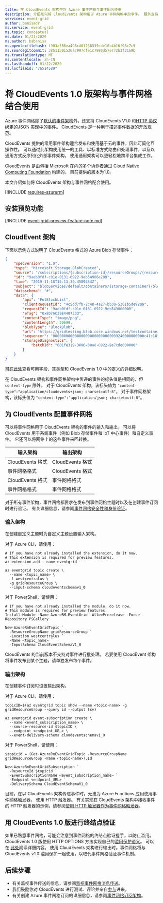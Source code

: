 ```yaml
---
title: 在 CloudEvents 架构中将 Azure 事件网格与事件配合使用
description: 介绍如何将 CloudEvents 架构用于 Azure 事件网格中的事件。 服务支持云事件的 JSON 实现中的事件。
services: event-grid
author: banisadr
ms.service: event-grid
ms.topic: conceptual
ms.date: 01/21/2020
ms.author: babanisa
ms.openlocfilehash: f903a358ea493cd01238339ede10b4b16f98c7c5
ms.sourcegitcommit: 38b11501526a7997cfe1c7980d57e772b1f3169b
ms.translationtype: MT
ms.contentlocale: zh-CN
ms.lasthandoff: 01/22/2020
ms.locfileid: "76514589"
---
```

# <a name="use-cloudevents-v10-schema-with-event-grid"></a>将 CloudEvents 1.0 版架构与事件网格结合使用

Azure 事件网格除了[默认的事件架构](event-schema.md)外，还支持 CloudEvents V1.0 和[HTTP 协议绑定](https://github.com/cloudevents/spec/blob/v1.0/http-protocol-binding.md)的[JSON 实现](https://github.com/cloudevents/spec/blob/v1.0/json-format.md)中的事件。 [CloudEvents](https://cloudevents.io/) 是一种用于描述事件数据的[开放规范](https://github.com/cloudevents/spec/blob/v1.0/spec.md)。

CloudEvents 提供的常用事件架构适合发布和使用基于云的事件，因此可简化互操作性。 可以通过此架构使用统一的工具、以标准方式路由和处理事件，以及以通用方式反序列化外部事件架构。 使用通用架构可以更轻松地跨平台集成工作。

CloudEvents 是由包括 Microsoft 在内的多个[协作者](https://github.com/cloudevents/spec/blob/master/community/contributors.md)通过 [Cloud Native Computing Foundation](https://www.cncf.io/) 构建的。 目前提供的版本为1.0。

本文介绍如何将 CloudEvents 架构与事件网格配合使用。

[!INCLUDE [requires-azurerm](../../includes/requires-azurerm.md)]

## <a name="install-preview-feature"></a>安装预览功能

[!INCLUDE [event-grid-preview-feature-note.md](../../includes/event-grid-preview-feature-note.md)]

## <a name="cloudevent-schema"></a>CloudEvent 架构

下面以示例方式说明了 CloudEvents 格式的 Azure Blob 存储事件：

``` JSON
{
    "specversion": "1.0",
    "type": "Microsoft.Storage.BlobCreated",  
    "source": "/subscriptions/{subscription-id}/resourceGroups/{resource-group}/providers/Microsoft.Storage/storageAccounts/{storage-account}",
    "id": "9aeb0fdf-c01e-0131-0922-9eb54906e209",
    "time": "2019-11-18T15:13:39.4589254Z",
    "subject": "blobServices/default/containers/{storage-container}/blobs/{new-file}",
    "dataschema": "#",
    "data": {
        "api": "PutBlockList",
        "clientRequestId": "4c5dd7fb-2c48-4a27-bb30-5361b5de920a",
        "requestId": "9aeb0fdf-c01e-0131-0922-9eb549000000",
        "eTag": "0x8D76C39E4407333",
        "contentType": "image/png",
        "contentLength": 30699,
        "blobType": "BlockBlob",
        "url": "https://gridtesting.blob.core.windows.net/testcontainer/{new-file}",
        "sequencer": "000000000000000000000000000099240000000000c41c18",
        "storageDiagnostics": {
            "batchId": "681fe319-3006-00a8-0022-9e7cde000000"
        }
    }
}
```

[可在此处](https://github.com/cloudevents/spec/blob/v1.0/spec.md#required-attributes)查看可用字段、其类型和 CloudEvents 1.0 中的定义的详细说明。

在 CloudEvents 架构和事件网格架构中传递的事件的标头值是相同的，但 `content-type` 除外。 对于 CloudEvents 架构，该标头值为 `"content-type":"application/cloudevents+json; charset=utf-8"`。 对于事件网格架构，该标头值为 `"content-type":"application/json; charset=utf-8"`。

## <a name="configure-event-grid-for-cloudevents"></a>为 CloudEvents 配置事件网格

可以将事件网格用于 CloudEvents 架构的事件的输入和输出。 可以将 CloudEvents 用于系统事件（例如 Blob 存储事件和 IoT 中心事件）和自定义事件。 它还可以将网络上的这些事件来回转换。


| 输入架构       | 输出架构
|--------------------|---------------------
| CloudEvents 格式 | CloudEvents 格式
| 事件网格格式  | CloudEvents 格式
| CloudEvents 格式 | 事件网格格式
| 事件网格格式  | 事件网格格式

对于所有事件架构，事件网格都要求在发布到事件网格主题时以及在创建事件订阅时进行验证。 有关详细信息，请参阅[事件网格安全性和身份验证](security-authentication.md)。

### <a name="input-schema"></a>输入架构

在创建自定义主题时为自定义主题设置输入架构。

对于 Azure CLI，请使用：

```azurecli-interactive
# If you have not already installed the extension, do it now.
# This extension is required for preview features.
az extension add --name eventgrid

az eventgrid topic create \
  --name <topic_name> \
  -l westcentralus \
  -g gridResourceGroup \
  --input-schema cloudeventschemav1_0
```

对于 PowerShell，请使用：

```azurepowershell-interactive
# If you have not already installed the module, do it now.
# This module is required for preview features.
Install-Module -Name AzureRM.EventGrid -AllowPrerelease -Force -Repository PSGallery

New-AzureRmEventGridTopic `
  -ResourceGroupName gridResourceGroup `
  -Location westcentralus `
  -Name <topic_name> `
  -InputSchema CloudEventSchemaV1_0
```

CloudEvents 的当前版本不支持对事件进行批处理。 若要使用 CloudEvent 架构将事件发布到某个主题，请单独发布每个事件。

### <a name="output-schema"></a>输出架构

在创建事件订阅时设置输出架构。

对于 Azure CLI，请使用：

```azurecli-interactive
topicID=$(az eventgrid topic show --name <topic-name> -g gridResourceGroup --query id --output tsv)

az eventgrid event-subscription create \
  --name <event_subscription_name> \
  --source-resource-id $topicID \
  --endpoint <endpoint_URL> \
  --event-delivery-schema cloudeventschemav1_0
```

对于 PowerShell，请使用：
```azurepowershell-interactive
$topicid = (Get-AzureRmEventGridTopic -ResourceGroupName gridResourceGroup -Name <topic-name>).Id

New-AzureRmEventGridSubscription `
  -ResourceId $topicid `
  -EventSubscriptionName <event_subscription_name> `
  -Endpoint <endpoint_URL> `
  -DeliverySchema CloudEventSchemaV1_0
```

 目前，在以 CloudEvents 架构传递事件时，无法为 Azure Functions 应用使用事件网格触发器。 使用 HTTP 触发器。 有关实现在 CloudEvents 架构中接收事件的 HTTP 触发器的示例，请参阅[使用 HTTP 触发器作为事件网格触发器](../azure-functions/functions-bindings-event-grid.md#use-an-http-trigger-as-an-event-grid-trigger)。

 ## <a name="endpoint-validation-with-cloudevents-v10"></a>用 CloudEvents 1.0 版进行终结点验证

如果已熟悉事件网格，可能会注意到事件网格的终结点验证握手，以防止滥用。 CloudEvents 1.0 版使用 HTTP OPTIONS 方法实现自己的[滥用保护语义](security-authentication.md#webhook-event-delivery)。 可以在 [此处](https://github.com/cloudevents/spec/blob/v1.0/http-webhook.md#4-abuse-protection)阅读详细内容。 使用 CloudEvents 架构进行输出时，事件网格将与 CloudEvents v1.0 滥用保护一起使用，以取代事件网格验证事件机制。

## <a name="next-steps"></a>后续步骤

* 有关监视事件传送的信息，请参阅[监视事件网格消息传送](monitor-event-delivery.md)。
* 我们鼓励你对 CloudEvents 进行测试、评论并亲自[参与](https://github.com/cloudevents/spec/blob/master/CONTRIBUTING.md)进来。
* 有关创建 Azure 事件网格订阅的详细信息，请参阅[事件网格订阅架构](subscription-creation-schema.md)。
